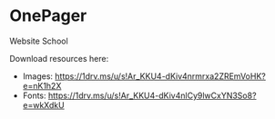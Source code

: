 # OnePager
Website School

Download resources here: 
- Images: https://1drv.ms/u/s!Ar_KKU4-dKiv4nrmrxa2ZREmVoHK?e=nK1h2X
- Fonts: https://1drv.ms/u/s!Ar_KKU4-dKiv4nlCy9lwCxYN3So8?e=wkXdkU
